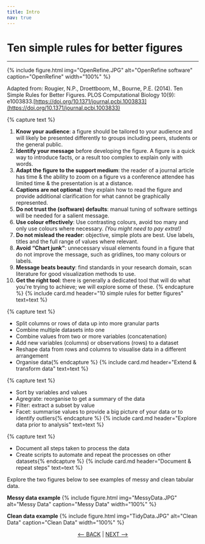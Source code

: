 ```yaml
---
title: Intro
nav: true
---
```

# Ten simple rules for better figures

-----

{% include figure.html img="OpenRefine.JPG" alt="OpenRefine software" caption="OpenRefine" width="100%" %}

Adapted from: Rougier, N.P., Droettboom, M., Bourne, P.E. (2014). Ten Simple Rules for Better Figures.
PLOS Computational Biology 10(9): e1003833.[https://doi.org/10.1371/journal.pcbi.1003833](https://doi.org/10.1371/journal.pcbi.1003833)

{% capture text %}
1. **Know your audience**: a figure should be tailored to your audience and will likely be presented differently to groups including peers, students or the general public.
2. **Identify your message** before developing the figure. A figure is a quick way to introduce facts, or a result too complex to explain only with words.
3. **Adapt the figure to the support medium**: the reader of a journal article has time & the ability to zoom on a figure vs a conference attendee has limited time & the presentation is at a distance.
4. **Captions are not optional**: they explain how to read the figure and provide additional clarification for what cannot be graphically represented.
5. **Do not trust the (software) defaults**: manual tuning of software settings will be needed for a salient message.
6. **Use colour effectively**: Use contrasting colours, avoid too many and only use colours where necessary. *(You might need to pay extra!)*
7. **Do not mislead the reader**: objective, simple plots are best.  Use labels, titles and the full range of values where relevant.
8. **Avoid “Chart junk”**: unnecessary visual elements found in a figure that do not improve the message, such as gridlines, too many colours or labels.
9. **Message beats beauty**: find standards in your research domain, scan literature for good visualization methods to use.
10. **Get the right tool**: there is generally a dedicated tool that will do what you're trying to achieve; we will explore some of these.
{% endcapture %} {% include card.md header="10 simple rules for better figures" text=text %}

{% capture text %}
- Split columns or rows of data up into more granular parts
- Combine multiple datasets into one
- Combine values from two or more variables (concatenation)
- Add new variables (columns) or observations (rows) to a dataset
- Reshape data from rows and columns to visualise data in a different arrangement
- Organise data{% endcapture %} {% include card.md header="Extend & transform data" text=text %}

{% capture text %}
- Sort by variables and values
- Agregrate: reorganise to get a summary of the data
- Filter: extract a subset by value
- Facet: summarise values to provide a big picture of your data or to identify outliers{% endcapture %} {% include card.md header="Explore data prior to analysis" text=text %}

{% capture text %}
- Document all steps taken to process the data
- Create scripts to automate and repeat the processes on other datasets{% endcapture %} {% include card.md header="Document & repeat steps" text=text %}

Explore the two figures below to see examples of messy and clean tabular data.

**Messy data example**
{% include figure.html img="MessyData.JPG" alt="Messy Data" caption="Messy Data" width="100%" %}

**Clean data example**
{% include figure.html img="TidyData.JPG" alt="Clean Data" caption="Clean Data" width="100%" %}


<p align="center">
  <a href="https://griffithunilibrary.github.io/intro-data-wrangle/content/0-setup.html"><-- BACK</a> |
  <a href="https://griffithunilibrary.github.io/intro-data-wrangle/content/2-lesson.html">NEXT --></a>
</p>

